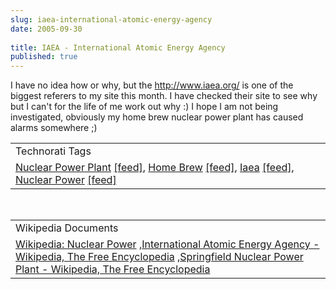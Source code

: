 ```yaml
---
slug: iaea-international-atomic-energy-agency
date: 2005-09-30
 
title: IAEA - International Atomic Energy Agency
published: true
---
```

I have no idea how or why, but the <a href="http://www.iaea.org/">http://www.iaea.org/</a> is one of the biggest referers to my site this month.  I have checked their site to see why but I can't for the life of me   work out why :)  I hope I am not being investigated, obviously my home brew nuclear power plant has caused alarms somewhere ;)<p /><table class="TechnoratiHead TagHeader">
<tr><td>Technorati Tags</td></tr>
<tr class="Technorati"><td>
<a href="https://paul.kinlan.me/tags/Nuclear%20Power%20Plant" class="Tag" rel="tag">Nuclear Power Plant</a> <a href="http://feeds.technorati.com/feed/posts/tag/Nuclear%20Power%20Plant" class="Tag">[feed]</a>, <a href="https://paul.kinlan.me/tags/Home%20Brew" class="Tag" rel="tag">Home Brew</a> <a href="http://feeds.technorati.com/feed/posts/tag/Home%20Brew" class="Tag">[feed]</a>, <a href="https://paul.kinlan.me/tags/Iaea" class="Tag" rel="tag">Iaea</a> <a href="http://feeds.technorati.com/feed/posts/tag/Iaea" class="Tag">[feed]</a>, <a href="https://paul.kinlan.me/tags/Nuclear%20Power" class="Tag" rel="tag">Nuclear Power</a> <a href="http://feeds.technorati.com/feed/posts/tag/Nuclear%20Power" class="Tag">[feed]</a>
</td></tr>
</table><br /><table class="TechnoratiHead TagHeader">
<tr><td>Wikipedia Documents</td></tr>
<tr class="Technorati"><td>
<a href="http://en.wikipedia.org/wiki/Nuclear_power">Wikipedia: Nuclear Power</a> ,<a href="http://en.wikipedia.org/wiki/IAEA">International Atomic Energy Agency - Wikipedia, The Free Encyclopedia</a> ,<a href="http://en.wikipedia.org/wiki/Springfield_Nuclear_Power_Plant">Springfield Nuclear Power Plant - Wikipedia, The Free Encyclopedia</a>
</td></tr>
</table><div class="blogger-post-footer"><img class="posterous_download_image" src="https://blogger.googleusercontent.com/tracker/8109338-112811797493978669?l=www.kinlan.co.uk%2Findex.html" height="1" alt="" width="1" /></div>

